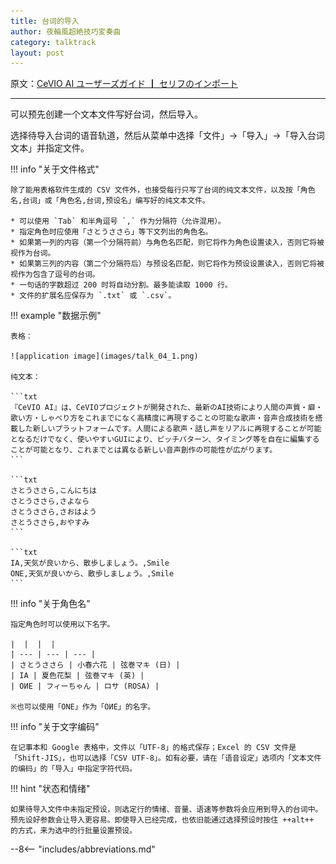 ```yaml
---
title: 台词的导入
author: 夜輪風超絶技巧変奏曲
category: talktrack
layout: post
---
```

原文：[CeVIO AI ユーザーズガイド ┃ セリフのインポート](https://cevio.jp/guide/cevio_ai/talktrack/talk_04/)

---

可以预先创建一个文本文件写好台词，然后导入。

选择待导入台词的语音轨道，然后从菜单中选择「文件」→「导入」→「导入台词文本」并指定文件。

!!! info "关于文件格式"

    除了能用表格软件生成的 CSV 文件外，也接受每行只写了台词的纯文本文件，以及按「角色名,台词」或「角色名,台词,预设名」编写好的纯文本文件。

    * 可以使用 `Tab` 和半角逗号 `,` 作为分隔符（允许混用）。
    * 指定角色时应使用「さとうささら」等下文列出的角色名。
    * 如果第一列的内容（第一个分隔符前）与角色名匹配，则它将作为角色设置读入，否则它将被视作为台词。
    * 如果第三列的内容（第二个分隔符后）与预设名匹配，则它将作为预设设置读入，否则它将被视作为包含了逗号的台词。
    * 一句话的字数超过 200 时将自动分割。最多能读取 1000 行。
    * 文件的扩展名应保存为 `.txt` 或 `.csv`。

!!! example "数据示例"

    表格：

    ![application image](images/talk_04_1.png)

    纯文本：

    ```txt
    『CeVIO AI』は、CeVIOプロジェクトが開発された、最新のAI技術により人間の声質・癖・歌い方・しゃべり方をこれまでになく高精度に再現することの可能な歌声・音声合成技術を搭載した新しいプラットフォームです。人間による歌声・話し声をリアルに再現することが可能となるだけでなく、使いやすいGUIにより、ピッチパターン、タイミング等を自在に編集することが可能となり、これまでとは異なる新しい音声創作の可能性が広がります。
    ```

    ```txt
    さとうささら,こんにちは
    さとうささら,さよなら
    さとうささら,さおはよう
    さとうささら,おやすみ
    ```

    ```txt
    IA,天気が良いから、散歩しましょう。,Smile
    ONE,天気が良いから、散歩しましょう。,Smile
    ```

!!! info "关于角色名"

    指定角色时可以使用以下名字。

    |  |  |  |
    | --- | --- | --- |
    | さとうささら | 小春六花 | 弦巻マキ (日) |
    | IA | 夏色花梨 | 弦巻マキ (英) |
    | OИE | フィーちゃん | ロサ (ROSA) |
    
    ※也可以使用「ONE」作为「OИE」的名字。

!!! info "关于文字编码"

    在记事本和 Google 表格中，文件以「UTF-8」的格式保存；Excel 的 CSV 文件是「Shift-JIS」，也可以选择「CSV UTF-8」。如有必要，请在「语音设定」选项内「文本文件的编码」的「导入」中指定字符代码。

!!! hint "状态和情绪"

    如果待导入文件中未指定预设，则选定行的情绪、音量、语速等参数将会应用到导入的台词中。预先设好参数会让导入更容易。即使导入已经完成，也依旧能通过选择预设时按住 ++alt++ 的方式，来为选中的行批量设置预设。

--8<-- "includes/abbreviations.md"
